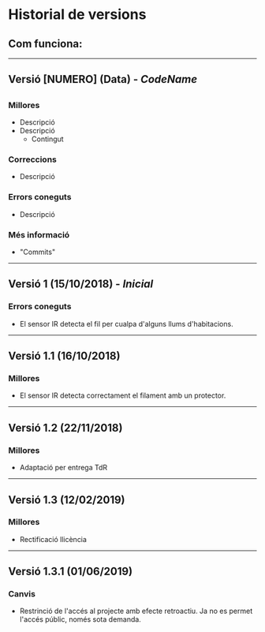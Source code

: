 # Historial de versions

## Com funciona:
---
## Versió [NUMERO] (Data) - *CodeName*
 ## <No Funcional>

 ### Millores

  * Descripció
  * Descripció
      * Contingut

 ### Correccions
  * Descripció

 ### Errors coneguts
  * Descripció

 ### Més informació
  * "Commits"

---

## Versió 1 (15/10/2018) - *Inicial*

 ### Errors coneguts
  * El sensor IR detecta el fil per cualpa d'alguns llums d'habitacions. 
---
## Versió 1.1 (16/10/2018)
 ### Millores
  * El sensor IR detecta correctament el filament amb un protector.
 ---
 ## Versió 1.2 (22/11/2018)
  ### Millores
   * Adaptació per entrega TdR
 ---
  ## Versió 1.3 (12/02/2019)
   ### Millores
   * Rectificació llicència
 ---
  ## Versió 1.3.1 (01/06/2019)
   ### Canvis
   * Restrinció de l'accés al projecte amb efecte retroactiu. Ja no es permet l'accés públic, només sota demanda.
